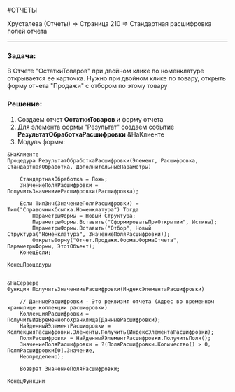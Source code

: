 #ОТЧЕТЫ 

Хрусталева (Отчеты) => Страница 210 => Стандартная расшифровка полей отчета

---
### Задача: 
В Отчете "ОстаткиТоваров" при двойном клике по номенклатуре открывается ее карточка.
Нужно при двойном клике по товару, открыть форму отчета "Продажи" с отбором по этому товару

### Решение:
1. Создаем отчет **ОстаткиТоваров** и форму отчета
2. Для элемента формы "Результат" создаем событие **РезультатОбработкаРасшифровки** &НаКлиенте
3. Модуль формы:
```bsl
&НаКлиенте
Процедура РезультатОбработкаРасшифровки(Элемент, Расшифровка, СтандартнаяОбработка, ДополнительныеПараметры)
	
	СтандартнаяОбработка = Ложь;
	ЗначениеПоляРасшифровки = ПолучитьЗначенииеРасшифровки(Расшифровка);
	
	Если ТипЗнч(ЗначениеПоляРасшифровки) = Тип("СправочникСсылка.Номенклатура") Тогда
		ПараметрыФормы = Новый Структура;
		ПараметрыФормы.Вставить("СформироватьПриОткрытии", Истина);
		ПараметрыФормы.Вставить("Отбор", Новый Структура("Номенклатура", ЗначениеПоляРасшифровки));
		ОткрытьФорму("Отчет.Продажи.Форма.ФормаОтчета", ПараметрыФормы, ЭтотОбъект);
	КонецЕсли;
	
КонецПроцедуры


&НаСервере
Функция ПолучитьЗначенииеРасшифровки(ИндексЭлементаРасшифровки)

	// ДанныеРасшифровки - Это реквизит отчета (Адрес во временном хранилище коллекции расшифровки)
	КоллекцияРасшифровки = ПолучитьИзВременногоХранилища(ДанныеРасшифровки);
	НайденныйЭлементРасшифровки = КоллекцияРасшифровки.Элементы.Получить(ИндексЭлементаРасшифровки);
	ПоляРасшифровки = НайденныйЭлементРасшифровки.ПолучитьПоля();
	ЗначениеПоляРасшифровки = ?(ПоляРасшифровки.Количество() > 0, ПоляРасшифровки[0].Значение, 
	Неопределено);

	Возврат ЗначениеПоляРасшифровки;
	
КонецФункции
```